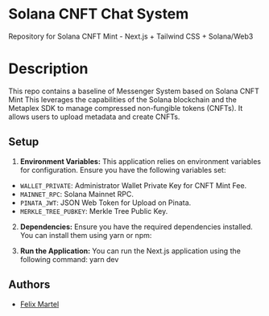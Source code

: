 # Solana CNFT Chat System
Repository for Solana CNFT Mint - Next.js + Tailwind CSS + Solana/Web3




# Description
This repo contains a baseline of Messenger System based on Solana CNFT Mint
This leverages the capabilities of the Solana blockchain and the Metaplex SDK to manage compressed non-fungible tokens (CNFTs). It allows users to upload metadata and create CNFTs.

## Setup

1. **Environment Variables:** This application relies on environment variables for configuration. Ensure you have the following variables set:

- `WALLET_PRIVATE`: Administrator Wallet Private Key for CNFT Mint Fee.
- `MAINNET_RPC`: Solana Mainnet RPC.
- `PINATA_JWT`: JSON Web Token for Upload on Pinata.
- `MERKLE_TREE_PUBKEY`: Merkle Tree Public Key.

2. **Dependencies:** Ensure you have the required dependencies installed. You can install them using yarn or npm:

3. **Run the Application:** You can run the Next.js application using the following command:  yarn dev

## Authors

- [Felix Martel](https://github.com/0xNevo)